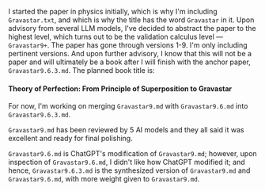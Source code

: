 I started the paper in physics initially, which is why I'm including `Gravastar.txt`, and which is why the title has the word `Gravastar` in it. 
Upon advisory from several LLM models, I've decided to abstract the paper to the highest level, which turns out to be the validation calculus level — `Gravastar9+`.
The paper has gone through versions 1-9. I'm only including pertinent versions.
And upon further advisory, I know that this will not be a paper and will ultimately be a book after I will finish with the anchor paper, `Gravastar9.6.3.md`. 
The planned book title is:

####  Theory of Perfection: From Principle of Superposition to Gravastar

For now, I'm working on merging `Gravastar9.md` with `Gravastar9.6.md` into `Gravastar9.6.3.md`.

`Gravastar9.md` has been reviewed by 5 AI models and they all said it was excellent and ready for final polishing.

`Gravastar9.6.md` is ChatGPT's modification of `Gravastar9.md`; 
however, upon inspection of `Gravastar9.6.md`, I didn't like how ChatGPT modified it; 
and hence, `Gravastar9.6.3.md` is the synthesized version of `Gravastar9.md` and `Gravastar9.6.md`, with more weight given to `Gravastar9.md`.
